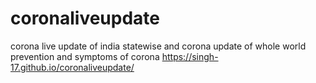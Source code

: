 # coronaliveupdate
corona live update of india statewise
and corona update of whole world 
prevention and symptoms of corona
https://singh-17.github.io/coronaliveupdate/
